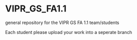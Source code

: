 # VIPR_GS_FA1.1
general repository for the VIPR GS FA 1.1 team/students


Each student please upload your work into a seperate branch 
